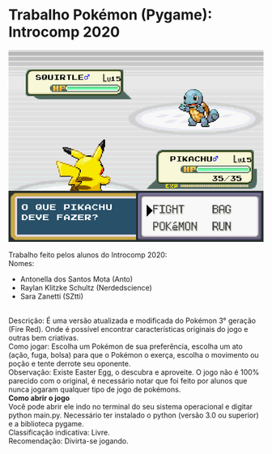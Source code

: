 # Trabalho Pokémon (Pygame): Introcomp 2020

![alt print](image.png)

Trabalho feito pelos alunos do Introcomp 2020:<br>
Nomes:
* Antonella dos Santos Mota (Anto)
* Raylan Klitzke Schultz (Nerdedscience)
* Sara Zanetti (SZtti)
<br>
Descrição: É uma versão atualizada e modificada do Pokémon 3° geração (Fire Red). Onde é possível encontrar características originais do jogo e outras bem criativas.
<br>
Como jogar: Escolha um Pokémon de sua preferência, escolha um ato (ação, fuga, bolsa) para que o Pokémon o exerça, escolha o movimento ou poção e tente derrote seu oponente.
<br>
Observação: Existe Easter Egg, o descubra e aproveite. O jogo não é 100% parecido com o original, é necessário notar que foi feito por alunos que nunca jogaram qualquer tipo de jogo de pokémons.
<br>
<b>Como abrir o jogo</b><br>
Você pode abrir ele indo no terminal do seu sistema operacional e digitar python main.py.
Necessário ter instalado o python (versão 3.0 ou superior) e a biblioteca pygame.
<br>
Classificação indicativa: Livre.
<br>
Recomendação: Divirta-se jogando.